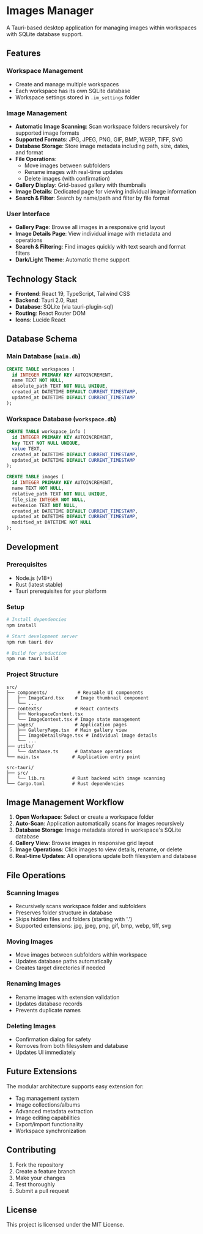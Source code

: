 # Images Manager

A Tauri-based desktop application for managing images within workspaces with SQLite database support.

## Features

### Workspace Management

- Create and manage multiple workspaces
- Each workspace has its own SQLite database
- Workspace settings stored in `.im_settings` folder

### Image Management

- **Automatic Image Scanning**: Scan workspace folders recursively for supported image formats
- **Supported Formats**: JPG, JPEG, PNG, GIF, BMP, WEBP, TIFF, SVG
- **Database Storage**: Store image metadata including path, size, dates, and format
- **File Operations**:
  - Move images between subfolders
  - Rename images with real-time updates
  - Delete images (with confirmation)
- **Gallery Display**: Grid-based gallery with thumbnails
- **Image Details**: Dedicated page for viewing individual image information
- **Search & Filter**: Search by name/path and filter by file format

### User Interface

- **Gallery Page**: Browse all images in a responsive grid layout
- **Image Details Page**: View individual image with metadata and operations
- **Search & Filtering**: Find images quickly with text search and format filters
- **Dark/Light Theme**: Automatic theme support

## Technology Stack

- **Frontend**: React 19, TypeScript, Tailwind CSS
- **Backend**: Tauri 2.0, Rust
- **Database**: SQLite (via tauri-plugin-sql)
- **Routing**: React Router DOM
- **Icons**: Lucide React

## Database Schema

### Main Database (`main.db`)

```sql
CREATE TABLE workspaces (
  id INTEGER PRIMARY KEY AUTOINCREMENT,
  name TEXT NOT NULL,
  absolute_path TEXT NOT NULL UNIQUE,
  created_at DATETIME DEFAULT CURRENT_TIMESTAMP,
  updated_at DATETIME DEFAULT CURRENT_TIMESTAMP
);
```

### Workspace Database (`workspace.db`)

```sql
CREATE TABLE workspace_info (
  id INTEGER PRIMARY KEY AUTOINCREMENT,
  key TEXT NOT NULL UNIQUE,
  value TEXT,
  created_at DATETIME DEFAULT CURRENT_TIMESTAMP,
  updated_at DATETIME DEFAULT CURRENT_TIMESTAMP
);

CREATE TABLE images (
  id INTEGER PRIMARY KEY AUTOINCREMENT,
  name TEXT NOT NULL,
  relative_path TEXT NOT NULL UNIQUE,
  file_size INTEGER NOT NULL,
  extension TEXT NOT NULL,
  created_at DATETIME DEFAULT CURRENT_TIMESTAMP,
  updated_at DATETIME DEFAULT CURRENT_TIMESTAMP,
  modified_at DATETIME NOT NULL
);
```

## Development

### Prerequisites

- Node.js (v18+)
- Rust (latest stable)
- Tauri prerequisites for your platform

### Setup

```bash
# Install dependencies
npm install

# Start development server
npm run tauri dev

# Build for production
npm run tauri build
```

### Project Structure

```
src/
├── components/           # Reusable UI components
│   ├── ImageCard.tsx    # Image thumbnail component
│   └── ...
├── contexts/            # React contexts
│   ├── WorkspaceContext.tsx
│   └── ImageContext.tsx # Image state management
├── pages/               # Application pages
│   ├── GalleryPage.tsx  # Main gallery view
│   ├── ImageDetailsPage.tsx # Individual image details
│   └── ...
├── utils/
│   └── database.ts      # Database operations
└── main.tsx            # Application entry point

src-tauri/
├── src/
│   └── lib.rs          # Rust backend with image scanning
└── Cargo.toml          # Rust dependencies
```

## Image Management Workflow

1. **Open Workspace**: Select or create a workspace folder
2. **Auto-Scan**: Application automatically scans for images recursively
3. **Database Storage**: Image metadata stored in workspace's SQLite database
4. **Gallery View**: Browse images in responsive grid layout
5. **Image Operations**: Click images to view details, rename, or delete
6. **Real-time Updates**: All operations update both filesystem and database

## File Operations

### Scanning Images

- Recursively scans workspace folder and subfolders
- Preserves folder structure in database
- Skips hidden files and folders (starting with '.')
- Supported extensions: jpg, jpeg, png, gif, bmp, webp, tiff, svg

### Moving Images

- Move images between subfolders within workspace
- Updates database paths automatically
- Creates target directories if needed

### Renaming Images

- Rename images with extension validation
- Updates database records
- Prevents duplicate names

### Deleting Images

- Confirmation dialog for safety
- Removes from both filesystem and database
- Updates UI immediately

## Future Extensions

The modular architecture supports easy extension for:

- Tag management system
- Image collections/albums
- Advanced metadata extraction
- Image editing capabilities
- Export/import functionality
- Workspace synchronization

## Contributing

1. Fork the repository
2. Create a feature branch
3. Make your changes
4. Test thoroughly
5. Submit a pull request

## License

This project is licensed under the MIT License.
